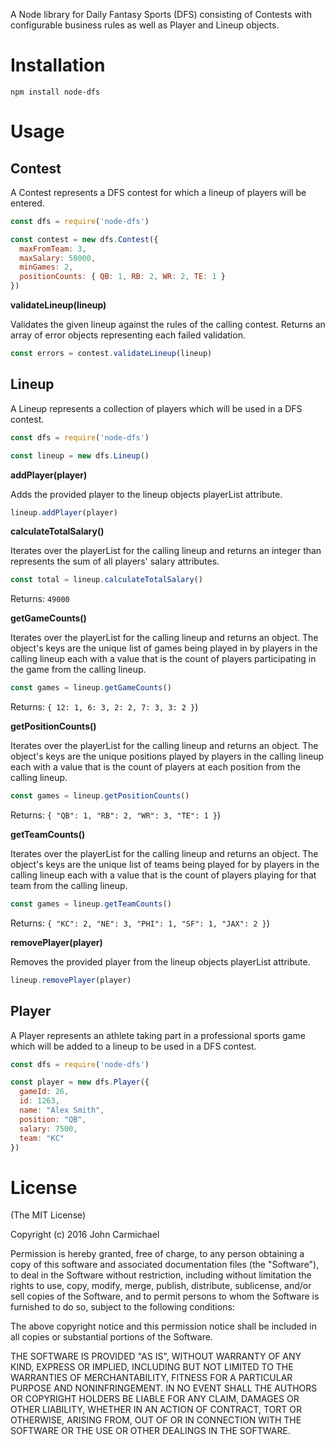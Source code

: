 A Node library for Daily Fantasy Sports (DFS) consisting of Contests with configurable business rules as well as Player and Lineup objects.

# Installation
`npm install node-dfs`

# Usage

## Contest
A Contest represents a DFS contest for which a lineup of players will be entered.

```javascript
const dfs = require('node-dfs')

const contest = new dfs.Contest({
  maxFromTeam: 3,
  maxSalary: 50000,
  minGames: 2,
  positionCounts: { QB: 1, RB: 2, WR: 2, TE: 1 }
})
```

**validateLineup(lineup)**

Validates the given lineup against the rules of the calling contest. Returns an array of error objects representing each failed validation.

```javascript
const errors = contest.validateLineup(lineup)
```

## Lineup
A Lineup represents a collection of players which will be used in a DFS contest.

```javascript
const dfs = require('node-dfs')

const lineup = new dfs.Lineup()
```

**addPlayer(player)**

Adds the provided player to the lineup objects playerList attribute.

```javascript
lineup.addPlayer(player)
```

**calculateTotalSalary()**

Iterates over the playerList for the calling lineup and returns an integer than represents the sum of all players' salary attributes.

```javascript
const total = lineup.calculateTotalSalary()
```
Returns: `49000`

**getGameCounts()**

Iterates over the playerList for the calling lineup and returns an object. The object's keys are the unique list of games being played in by players in the calling lineup each with a value that is the count of players participating in the game from the calling lineup.

```javascript
const games = lineup.getGameCounts()
```
Returns: `{ 12: 1, 6: 3, 2: 2, 7: 3, 3: 2 }`)

**getPositionCounts()**

Iterates over the playerList for the calling lineup and returns an object. The object's keys are the unique positions played by players in the calling lineup each with a value that is the count of players at each position from the calling lineup.

```javascript
const games = lineup.getPositionCounts()
```
Returns: `{ "QB": 1, "RB": 2, "WR": 3, "TE": 1 }`)

**getTeamCounts()**

Iterates over the playerList for the calling lineup and returns an object. The object's keys are the unique list of teams being played for by players in the calling lineup each with a value that is the count of players playing for that team from the calling lineup.

```javascript
const games = lineup.getTeamCounts()
```
Returns: `{ "KC": 2, "NE": 3, "PHI": 1, "SF": 1, "JAX": 2 }`)

**removePlayer(player)**

Removes the provided player from the lineup objects playerList attribute.

```javascript
lineup.removePlayer(player)
```

## Player
A Player represents an athlete taking part in a professional sports game which will be added to a lineup to be used in a DFS contest.

```javascript
const dfs = require('node-dfs')

const player = new dfs.Player({
  gameId: 26,
  id: 1263,
  name: "Alex Smith",
  position: "QB",
  salary: 7500,
  team: "KC"
})
```

# License

(The MIT License)

Copyright (c) 2016 John Carmichael

Permission is hereby granted, free of charge, to any person obtaining a copy
of this software and associated documentation files (the "Software"), to deal
in the Software without restriction, including without limitation the rights
to use, copy, modify, merge, publish, distribute, sublicense, and/or sell
copies of the Software, and to permit persons to whom the Software is
furnished to do so, subject to the following conditions:

The above copyright notice and this permission notice shall be included in
all copies or substantial portions of the Software.

THE SOFTWARE IS PROVIDED "AS IS", WITHOUT WARRANTY OF ANY KIND, EXPRESS OR
IMPLIED, INCLUDING BUT NOT LIMITED TO THE WARRANTIES OF MERCHANTABILITY,
FITNESS FOR A PARTICULAR PURPOSE AND NONINFRINGEMENT. IN NO EVENT SHALL THE
AUTHORS OR COPYRIGHT HOLDERS BE LIABLE FOR ANY CLAIM, DAMAGES OR OTHER
LIABILITY, WHETHER IN AN ACTION OF CONTRACT, TORT OR OTHERWISE, ARISING FROM,
OUT OF OR IN CONNECTION WITH THE SOFTWARE OR THE USE OR OTHER DEALINGS IN
THE SOFTWARE.
